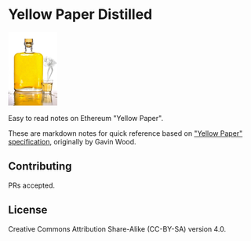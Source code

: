 # Yellow Paper Distilled

<div><img src="./assets/tequila.jpg" height="150px"/></div>

Easy to read notes on Ethereum "Yellow Paper".

These are markdown notes for quick reference based on ["Yellow Paper" specification](https://github.com/ethereum/yellowpaper), originally by Gavin Wood.

## Contributing

PRs accepted.

## License

Creative Commons Attribution Share-Alike (CC-BY-SA) version 4.0.
